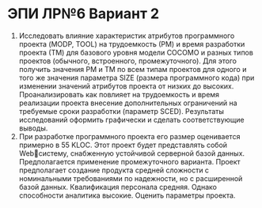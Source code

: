 # ЭПИ ЛР№6 Вариант 2

1. Исследовать влияние характеристик атрибутов программного проекта
(MODP, TOOL) на трудоемкость (РМ) и время разработки проекта 
(ТМ) для базового уровня модели COCOMO и разных типов проектов 
(обычного, встроенного, промежуточного). Для этого получить 
значения PM и ТМ по всем типам проектов для одного и того же 
значения параметра SIZE (размера программного кода) при изменении 
значений атрибутов проекта от низких до высоких. Проанализировать
как повлияет на трудоемкость и время реализации проекта внесение 
дополнительных ограничений на требуемые сроки разработки 
(параметр SCED). Результаты исследований оформить графически и 
сделать соответствующие выводы.
2. При разработке программного проекта его размер оценивается 
примерно в 55 KLOC. Этот проект будет представлять собой Webсистему, снабженную устойчивой серверной базой данных. 
Предполагается применение промежуточного варианта. Проект 
предполагает создание продукта средней сложности с номинальными 
требованиями по надежности, но с расширенной базой данных. 
Квалификация персонала средняя. Однако способности аналитика 
высокие. Оценить параметры проекта.

